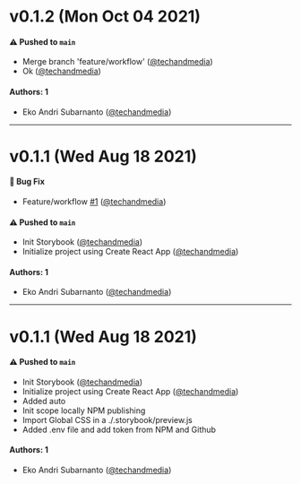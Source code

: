 # v0.1.2 (Mon Oct 04 2021)

#### ⚠️ Pushed to `main`

- Merge branch 'feature/workflow' ([@techandmedia](https://github.com/techandmedia))
- Ok ([@techandmedia](https://github.com/techandmedia))

#### Authors: 1

- Eko Andri Subarnanto ([@techandmedia](https://github.com/techandmedia))

---

# v0.1.1 (Wed Aug 18 2021)

#### 🐛 Bug Fix

- Feature/workflow [#1](https://github.com/techandmedia/dbeuh/pull/1) ([@techandmedia](https://github.com/techandmedia))

#### ⚠️ Pushed to `main`

- Init Storybook ([@techandmedia](https://github.com/techandmedia))
- Initialize project using Create React App ([@techandmedia](https://github.com/techandmedia))

#### Authors: 1

- Eko Andri Subarnanto ([@techandmedia](https://github.com/techandmedia))

---

# v0.1.1 (Wed Aug 18 2021)

#### ⚠️ Pushed to `main`

- Init Storybook ([@techandmedia](https://github.com/techandmedia))
- Initialize project using Create React App ([@techandmedia](https://github.com/techandmedia))
- Added auto
- Init scope locally NPM publishing
- Import Global CSS in a ./.storybook/preview.js
- Added .env file and add token from NPM and Github

#### Authors: 1

- Eko Andri Subarnanto ([@techandmedia](https://github.com/techandmedia))
